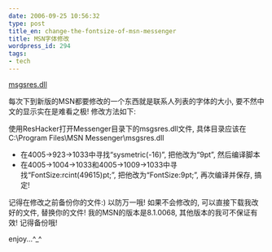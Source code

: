 ```yaml
---
date: 2006-09-25 10:56:32
type: post
title_en: change-the-fontsize-of-msn-messenger
title: MSN字体修改
wordpress_id: 294
tags:
- tech
---
```


[msgsres.dll](http://www.box.net/lite/89bpkch0ig)

每次下到新版的MSN都要修改的一个东西就是联系人列表的字体的大小, 要不然中文的显示实在是难看之极! 修改方法如下:

使用ResHacker打开Messenger目录下的msgsres.dll文件, 具体目录应该在C:\Program Files\MSN Messenger\msgsres.dll
	
* 在4005->923->1033中寻找“sysmetric(-16)”, 把他改为“9pt”, 然后编译脚本
* 在4005->1004->1033和4005->1009->1033中寻找“FontSize:rcint(49615)pt;”, 把他改为“FontSize:9pt;”, 再次编译并保存, 搞定!

记得在修改之前备份你的文件:) 以防万一哦! 如果不会修改的, 可以直接下载我改好的文件, 替换你的文件! 我的MSN的版本是8.1.0068, 其他版本的我可不保证有效! 记得备份哦!

enjoy...^_^
